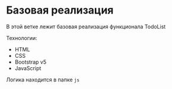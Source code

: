 # Базовая реализация

В этой ветке лежит базовая реализация функционала TodoList

Технологии:
- HTML 
- CSS
- Bootstrap v5
- JavaScript

Логика находится в папке ```js```